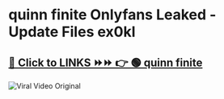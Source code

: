 
 # quinn finite Onlyfans Leaked - Update Files ex0kl

## <h2><a href="https://clipsfans.com/quinn_finite&ref=git">🔗 Click to LINKS ⏩⏩ 👉 🟢 quinn finite </a></h2>

<a href="https://clipsfans.com/quinn_finite&ref=git" rel="nofollow" data-target="animated-image.originalLink"><img src="https://i.ibb.co.com/xMMVF88/686577567.gif" alt="Viral Video Original" style="max-width: 100%; display: inline-block;" data-target="animated-image.originalImage"></a>

